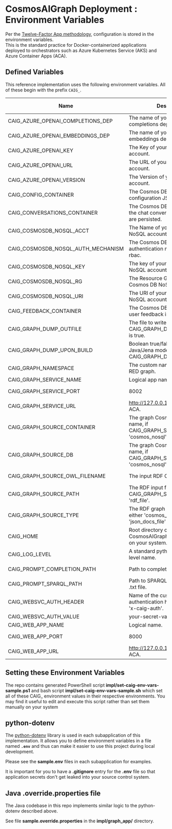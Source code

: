 # CosmosAIGraph Deployment : Environment Variables

Per the [Twelve-Factor App methodology](https://12factor.net/config),
configuration is stored in the environment variables.  
This is the standard practice for Docker-containerized applications deployed to orchestrators
such as Azure Kubernetes Service (AKS) and Azure Container Apps (ACA).

## Defined Variables

This reference implementation uses the following environment variables.
All of these begin with the prefix `CAIG_`.

| Name | Description | Where Used |
| --------------------------------- | --------------------------------- | ---------- |
| CAIG_AZURE_OPENAI_COMPLETIONS_DEP | The name of your Azure OpenAI completions deployment.   | WEB RUNTIME |
| CAIG_AZURE_OPENAI_EMBEDDINGS_DEP | The name of your Azure OpenAI embeddings deployment.   | WEB RUNTIME |
| CAIG_AZURE_OPENAI_KEY | The Key of your Azure OpenAI account.   | WEB RUNTIME |
| CAIG_AZURE_OPENAI_URL | The URL of your Azure OpenAI account.   | WEB RUNTIME |
| CAIG_AZURE_OPENAI_VERSION | The Version of your Azure OpenAI account.   | WEB RUNTIME |
| CAIG_CONFIG_CONTAINER | The Cosmos DB container for configuration JSON values.   | RUNTIME |
| CAIG_CONVERSATIONS_CONTAINER | The Cosmos DB container where the chat conversations and history are persisted.   | WEB RUNTIME |
| CAIG_COSMOSDB_NOSQL_ACCT | The Name of your Cosmos DB NoSQL account.   | RUNTIME |
| CAIG_COSMOSDB_NOSQL_AUTH_MECHANISM | The Cosmos DB NoSQL authentication mechanism; key or rbac.   | RUNTIME |
| CAIG_COSMOSDB_NOSQL_KEY | The key of your Cosmos DB NoSQL account.   | RUNTIME |
| CAIG_COSMOSDB_NOSQL_RG | The Resource Group of your Cosmos DB NoSQL account.   | DEV ENV |
| CAIG_COSMOSDB_NOSQL_URI | The URI of your Cosmos DB NoSQL account.   | RUNTIME |
| CAIG_FEEDBACK_CONTAINER | The Cosmos DB container where user feedback is persisted.   | WEB RUNTIME |
| CAIG_GRAPH_DUMP_OUTFILE | The file to write to if CAIG_GRAPH_DUMP_UPON_BUILD is true.   | GRAPH RUNTIME |
| CAIG_GRAPH_DUMP_UPON_BUILD | Boolean true/false to dump the Java/Jena model to CAIG_GRAPH_DUMP_OUTFILE.   | GRAPH RUNTIME |
| CAIG_GRAPH_NAMESPACE | The custom namespace for the RED graph.   | GRAPH RUNTIME |
| CAIG_GRAPH_SERVICE_NAME | Logical app name.   | DEV ENV |
| CAIG_GRAPH_SERVICE_PORT | 8002   | WEB RUNTIME |
| CAIG_GRAPH_SERVICE_URL | http://127.0.0.1 or determined by ACA.   | WEB RUNTIME |
| CAIG_GRAPH_SOURCE_CONTAINER | The graph Cosmos DB container name, if CAIG_GRAPH_SOURCE_TYPE is 'cosmos_nosql'.   | GRAPH RUNTIME |
| CAIG_GRAPH_SOURCE_DB | The graph Cosmos DB database name, if CAIG_GRAPH_SOURCE_TYPE is 'cosmos_nosql'.   | GRAPH RUNTIME |
| CAIG_GRAPH_SOURCE_OWL_FILENAME | The input RDF OWL ontology file.   | GRAPH RUNTIME |
| CAIG_GRAPH_SOURCE_PATH | The RDF input file or folder, if CAIG_GRAPH_SOURCE_TYPE is 'rdf_file'.   | GRAPH RUNTIME |
| CAIG_GRAPH_SOURCE_TYPE | The RDF graph data source type, either 'cosmos_nosql', or 'json_docs_file' or 'rdf_file'.   | GRAPH RUNTIME |
| CAIG_HOME | Root directory of the CosmosAIGraph GitHub repository on your system.   | DEV ENV |
| CAIG_LOG_LEVEL | A standard python or java logging level name.   | RUNTIME |
| CAIG_PROMPT_COMPLETION_PATH | Path to completion prompt .txt file.  | WEB RUNTIME |
| CAIG_PROMPT_SPARQL_PATH | Path to SPARQL generation prompt .txt file.  | WEB RUNTIME |
| CAIG_WEBSVC_AUTH_HEADER | Name of the custom HTTP authentication header; defaults to 'x-caig-auth'.   | RUNTIME |
| CAIG_WEBSVC_AUTH_VALUE | your-secret-value   | RUNTIME |
| CAIG_WEB_APP_NAME | Logical name.   | DEV ENV |
| CAIG_WEB_APP_PORT | 8000   | WEB RUNTIME |
| CAIG_WEB_APP_URL | http://127.0.0.1 or determined by ACA.   | WEB RUNTIME |

## Setting these Environment Variables

The repo contains generated PowerShell script **impl/set-caig-env-vars-sample.ps1** and bash script **impl/set-caig-env-vars-sample.sh**
which set all of these CAIG_ environment values in their respective environments.
You may find it useful to edit and execute this script rather than set them manually on your system


## python-dotenv

The [python-dotenv](https://pypi.org/project/python-dotenv/) library is used
in each subapplication of this implementation.
It allows you to define environment variables in a file named **`.env`**
and thus can make it easier to use this project during local development.

Please see the **sample.env** files in each subapplication for examples.

It is important for you to have a **.gitignore** entry for the **.env** file
so that application secrets don't get leaked into your source control system.


## Java .override.properties file

The Java codebase in this repo implements similar logic to the python-dotenv described above.

See file **sample.override.properties** in the **impl/graph_app/** directory.

